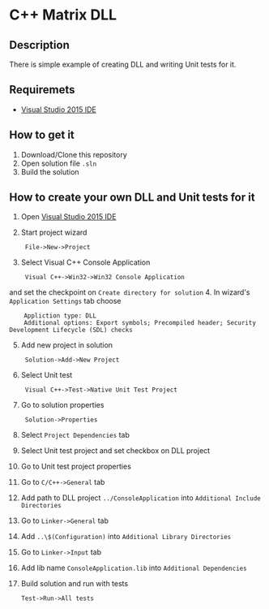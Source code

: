 # C++ Matrix DLL

## Description
There is simple example of creating DLL and writing Unit tests for it.

## Requiremets
* [Visual Studio 2015 IDE](https://www.visualstudio.com/en-us/downloads/download-visual-studio-vs.aspx)

## How to get it
1. Download/Clone this repository
2. Open solution file `.sln`
3. Build the solution

## How to create your own DLL and Unit tests for it
1. Open [Visual Studio 2015 IDE](https://www.visualstudio.com/en-us/downloads/download-visual-studio-vs.aspx)
2. Start project wizard

        File->New->Project
3. Select Visual C++ Console Application

        Visual C++->Win32->Win32 Console Application
and set the checkpoint on `Create directory for solution`
4. In wizard's `Application Settings` tab choose

        Appliction type: DLL
        Additional options: Export symbols; Precompiled header; Security Development Lifecycle (SDL) checks
5. Add new project in solution

        Solution->Add->New Project
6. Select Unit test

        Visual C++->Test->Native Unit Test Project
7. Go to solution properties

        Solution->Properties
8. Select `Project Dependencies` tab
9. Select Unit test project and set checkbox on DLL project
10. Go to Unit test project properties
11. Go to `C/C++->General` tab
12. Add path to DLL project `../ConsoleApplication` into `Additional Include Directories`
13. Go to `Linker->General` tab
14. Add `..\$(Configuration)` into `Additional Library Directories`
13. Go to `Linker->Input` tab
14. Add lib name `ConsoleApplication.lib` into `Additional Dependencies`
15. Build solution and run with tests

        Test->Run->All tests